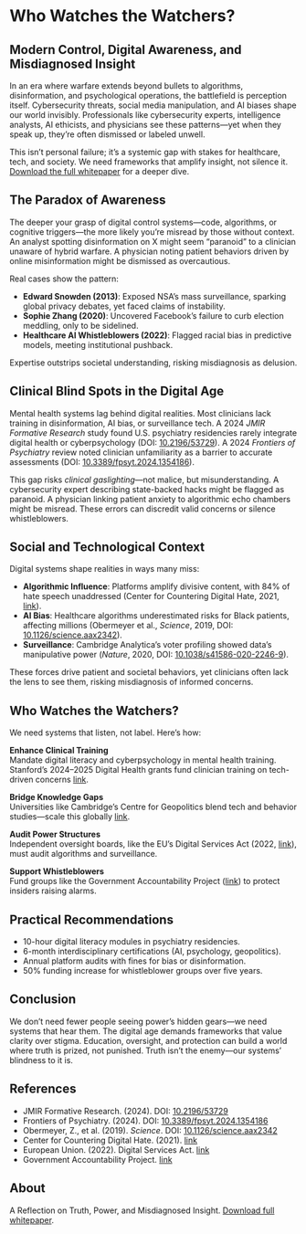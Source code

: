 # Who Watches the Watchers?  
## Modern Control, Digital Awareness, and Misdiagnosed Insight

In an era where warfare extends beyond bullets to algorithms, disinformation, and psychological operations, the battlefield is perception itself. Cybersecurity threats, social media manipulation, and AI biases shape our world invisibly. Professionals like cybersecurity experts, intelligence analysts, AI ethicists, and physicians see these patterns—yet when they speak up, they’re often dismissed or labeled unwell.

This isn’t personal failure; it’s a systemic gap with stakes for healthcare, tech, and society. We need frameworks that amplify insight, not silence it. [Download the full whitepaper](Who_Watches_the_Watchers.pdf) for a deeper dive.

## The Paradox of Awareness

The deeper your grasp of digital control systems—code, algorithms, or cognitive triggers—the more likely you’re misread by those without context. An analyst spotting disinformation on X might seem “paranoid” to a clinician unaware of hybrid warfare. A physician noting patient behaviors driven by online misinformation might be dismissed as overcautious.

Real cases show the pattern:
- **Edward Snowden (2013)**: Exposed NSA’s mass surveillance, sparking global privacy debates, yet faced claims of instability.
- **Sophie Zhang (2020)**: Uncovered Facebook’s failure to curb election meddling, only to be sidelined.
- **Healthcare AI Whistleblowers (2022)**: Flagged racial bias in predictive models, meeting institutional pushback.

Expertise outstrips societal understanding, risking misdiagnosis as delusion.

## Clinical Blind Spots in the Digital Age

Mental health systems lag behind digital realities. Most clinicians lack training in disinformation, AI bias, or surveillance tech. A 2024 *JMIR Formative Research* study found U.S. psychiatry residencies rarely integrate digital health or cyberpsychology (DOI: [10.2196/53729](https://formative.jmir.org/2024/1/e53729)). A 2024 *Frontiers of Psychiatry* review noted clinician unfamiliarity as a barrier to accurate assessments (DOI: [10.3389/fpsyt.2024.1354186](https://www.frontiersin.org/journals/psychiatry/articles/10.3389/fpsyt.2024.1354186/full)).

This gap risks *clinical gaslighting*—not malice, but misunderstanding. A cybersecurity expert describing state-backed hacks might be flagged as paranoid. A physician linking patient anxiety to algorithmic echo chambers might be misread. These errors can discredit valid concerns or silence whistleblowers.

## Social and Technological Context

Digital systems shape realities in ways many miss:
- **Algorithmic Influence**: Platforms amplify divisive content, with 84% of hate speech unaddressed (Center for Countering Digital Hate, 2021, [link](https://www.counterhate.com/post/2021-report)).
- **AI Bias**: Healthcare algorithms underestimated risks for Black patients, affecting millions (Obermeyer et al., *Science*, 2019, DOI: [10.1126/science.aax2342](https://www.science.org/doi/10.1126/science.aax2342)).
- **Surveillance**: Cambridge Analytica’s voter profiling showed data’s manipulative power (*Nature*, 2020, DOI: [10.1038/s41586-020-2246-9](https://www.nature.com/articles/s41586-020-2246-9)).

These forces drive patient and societal behaviors, yet clinicians often lack the lens to see them, risking misdiagnosis of informed concerns.

## Who Watches the Watchers?

We need systems that listen, not label. Here’s how:

**Enhance Clinical Training**  
Mandate digital literacy and cyberpsychology in mental health training. Stanford’s 2024–2025 Digital Health grants fund clinician training on tech-driven concerns [link](https://digitalhealth.stanford.edu/pilot-grants).

**Bridge Knowledge Gaps**  
Universities like Cambridge’s Centre for Geopolitics blend tech and behavior studies—scale this globally [link](https://www.geopolitics.cam.ac.uk/).

**Audit Power Structures**  
Independent oversight boards, like the EU’s Digital Services Act (2022, [link](https://eur-lex.europa.eu/eli/reg/2022/2065/oj)), must audit algorithms and surveillance.

**Support Whistleblowers**  
Fund groups like the Government Accountability Project ([link](https://whistleblower.org/)) to protect insiders raising alarms.

## Practical Recommendations
- 10-hour digital literacy modules in psychiatry residencies.
- 6-month interdisciplinary certifications (AI, psychology, geopolitics).
- Annual platform audits with fines for bias or disinformation.
- 50% funding increase for whistleblower groups over five years.

## Conclusion

We don’t need fewer people seeing power’s hidden gears—we need systems that hear them. The digital age demands frameworks that value clarity over stigma. Education, oversight, and protection can build a world where truth is prized, not punished. Truth isn’t the enemy—our systems’ blindness to it is.

## References
- JMIR Formative Research. (2024). DOI: [10.2196/53729](https://formative.jmir.org/2024/1/e53729)
- Frontiers of Psychiatry. (2024). DOI: [10.3389/fpsyt.2024.1354186](https://www.frontiersin.org/journals/psychiatry/articles/10.3389/fpsyt.2024.1354186/full)
- Obermeyer, Z., et al. (2019). *Science*. DOI: [10.1126/science.aax2342](https://www.science.org/doi/10.1126/science.aax2342)
- Center for Countering Digital Hate. (2021). [link](https://www.counterhate.com/post/2021-report)
- European Union. (2022). Digital Services Act. [link](https://eur-lex.europa.eu/eli/reg/2022/2065/oj)
- Government Accountability Project. [link](https://whistleblower.org/)

## About
A Reflection on Truth, Power, and Misdiagnosed Insight. [Download full whitepaper](Who_Watches_the_Watchers.pdf).
